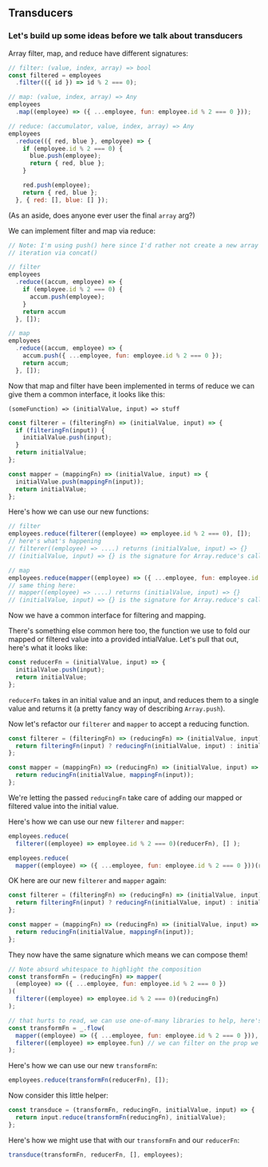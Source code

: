## Transducers

### Let's build up some ideas before we talk about transducers

Array filter, map, and reduce have different signatures:
```javascript
// filter: (value, index, array) => bool
const filtered = employees
  .filter(({ id }) => id % 2 === 0);

// map: (value, index, array) => Any
employees
  .map((employee) => ({ ...employee, fun: employee.id % 2 === 0 }));

// reduce: (accumulator, value, index, array) => Any
employees
  .reduce(({ red, blue }, employee) => {
    if (employee.id % 2 === 0) {
      blue.push(employee);
      return { red, blue };
    }

    red.push(employee);
    return { red, blue };
  }, { red: [], blue: [] });
```
(As an aside, does anyone ever user the final `array` arg?)

We can implement filter and map via reduce:
```javascript
// Note: I'm using push() here since I'd rather not create a new array on each 
// iteration via concat()

// filter
employees
  .reduce((accum, employee) => {
    if (employee.id % 2 === 0) {
      accum.push(employee);
    }
    return accum
  }, []);

// map
employees
  .reduce((accum, employee) => {
    accum.push({ ...employee, fun: employee.id % 2 === 0 });
    return accum;
  }, []);
```

Now that map and filter have been implemented in terms of reduce we can give them a common 
interface, it looks like this:

`(someFunction) => (initialValue, input) => stuff`
```javascript
const filterer = (filteringFn) => (initialValue, input) => {
  if (filteringFn(input)) {
    initialValue.push(input);
  }
  return initialValue;
};

const mapper = (mappingFn) => (initialValue, input) => {
  initialValue.push(mappingFn(input));
  return initialValue;
};
```
Here's how we can use our new functions:
```javascript
// filter
employees.reduce(filterer((employee) => employee.id % 2 === 0), []);
// here's what's happening
// filterer((employee) => ....) returns (initialValue, input) => {}
// (initialValue, input) => {} is the signature for Array.reduce's callback

// map
employees.reduce(mapper((employee) => ({ ...employee, fun: employee.id % 2 === 0 })), []);
// same thing here:
// mapper((employee) => ....) returns (initialValue, input) => {}
// (initialValue, input) => {} is the signature for Array.reduce's callback
```

Now we have a common interface for filtering and mapping.

There's something else common here too, the function we use to fold our mapped or filtered value 
into a provided intialValue. Let's pull that out, here's what it looks like:

```javascript
const reducerFn = (initialValue, input) => {
  initialValue.push(input);
  return initialValue;
};
```
`reducerFn` takes in an initial value and an input, and reduces them to a single value and 
returns it (a pretty fancy way of describing `Array.push`).

Now let's refactor our `filterer` and `mapper` to accept a reducing function.

```javascript
const filterer = (filteringFn) => (reducingFn) => (initialValue, input) => {
  return filteringFn(input) ? reducingFn(initialValue, input) : initialValue;
};

const mapper = (mappingFn) => (reducingFn) => (initialValue, input) => {
  return reducingFn(initialValue, mappingFn(input));
};
```
We're letting the passed `reducingFn` take care of adding our mapped or filtered value into the 
initial value.

Here's how we can use our new `filterer` and `mapper`:
```javascript
employees.reduce(
  filterer((employee) => employee.id % 2 === 0)(reducerFn), [] );

employees.reduce(
  mapper((employee) => ({ ...employee, fun: employee.id % 2 === 0 }))(reducerFn), [] );
```

OK here are our new `filterer` and `mapper` again:
```javascript
const filterer = (filteringFn) => (reducingFn) => (initialValue, input) => {
  return filteringFn(input) ? reducingFn(initialValue, input) : initialValue;
};

const mapper = (mappingFn) => (reducingFn) => (initialValue, input) => {
  return reducingFn(initialValue, mappingFn(input));
};
```
They now have the same signature which means we can compose them! 
```javascript
// Note absurd whitespace to highlight the composition
const transformFn = (reducingFn) => mapper(
  (employee) => ({ ...employee, fun: employee.id % 2 === 0 })
)(
  filterer((employee) => employee.id % 2 === 0)(reducingFn)
);

// that hurts to read, we can use one-of-many libraries to help, here's lodash/fp
const transformFn = _.flow(
  mapper((employee) => ({ ...employee, fun: employee.id % 2 === 0 })),
  filterer((employee) => employee.fun) // we can filter on the prop we added when mappping
);
```

Here's how we can use our new `transformFn`:
```javascript
employees.reduce(transformFn(reducerFn), []);
```

Now consider this little helper:
```javascript
const transduce = (transformFn, reducingFn, initialValue, input) => {
  return input.reduce(transformFn(reducingFn), initialValue);
};
```

Here's how we might use that with our `transformFn` and our `reducerFn`:
```javascript
transduce(transformFn, reducerFn, [], employees);
```

